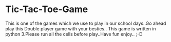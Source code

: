 # Tic-Tac-Toe-Game
This is one of the games which we use to play in our school days..Go ahead play this Double player game with your besties..
This game is written in python 3.Please run all the cells before play..Have fun enjoy.. ;-D
